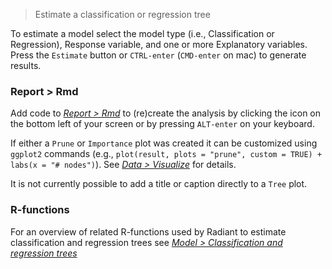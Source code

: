 > Estimate a classification or regression tree

To estimate a model select the model type (i.e., Classification or Regression), Response variable, and one or more Explanatory variables. Press the `Estimate` button or `CTRL-enter` (`CMD-enter` on mac) to generate results. 

### Report > Rmd

Add code to <a href="https://radiant-rstats.github.io/docs/data/report.html" target="_blank">_Report > Rmd_</a> to (re)create the analysis by clicking the <i title="report results" class="fa fa-edit"></i> icon on the bottom left of your screen or by pressing `ALT-enter` on your keyboard. 

If either a `Prune` or `Importance` plot was created it can be customized using `ggplot2` commands (e.g., `plot(result, plots = "prune", custom = TRUE) + labs(x = "# nodes")`). See <a href="https://radiant-rstats.github.io/docs/data/visualize.html" target="_blank">_Data > Visualize_</a> for details.

It is not currently possible to add a title or caption directly to a `Tree` plot.

### R-functions

For an overview of related R-functions used by Radiant to estimate classification and regression trees see <a href = "https://radiant-rstats.github.io/radiant.model/reference/index.html#section-model-classification-and-regression-trees" target="_blank">_Model > Classification and regression trees_</a>
